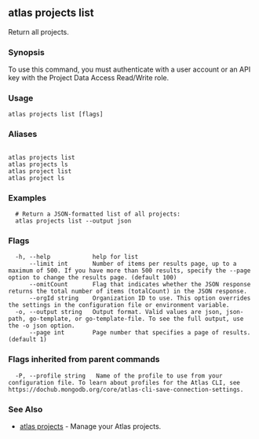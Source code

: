 ## atlas projects list

Return all projects.


### Synopsis

To use this command, you must authenticate with a user account or an API key with the Project Data Access Read/Write role.


### Usage
```
atlas projects list [flags]
```

### Aliases
```

atlas projects list
atlas projects ls
atlas project list
atlas project ls
```

### Examples

```
  # Return a JSON-formatted list of all projects:
  atlas projects list --output json
```


### Flags

```
  -h, --help            help for list
      --limit int       Number of items per results page, up to a maximum of 500. If you have more than 500 results, specify the --page option to change the results page. (default 100)
      --omitCount       Flag that indicates whether the JSON response returns the total number of items (totalCount) in the JSON response.
      --orgId string    Organization ID to use. This option overrides the settings in the configuration file or environment variable.
  -o, --output string   Output format. Valid values are json, json-path, go-template, or go-template-file. To see the full output, use the -o json option.
      --page int        Page number that specifies a page of results. (default 1)

```


### Flags inherited from parent commands

```
  -P, --profile string   Name of the profile to use from your configuration file. To learn about profiles for the Atlas CLI, see https://dochub.mongodb.org/core/atlas-cli-save-connection-settings.

```

### See Also


* [atlas projects](atlas_projects.md)	- Manage your Atlas projects.



